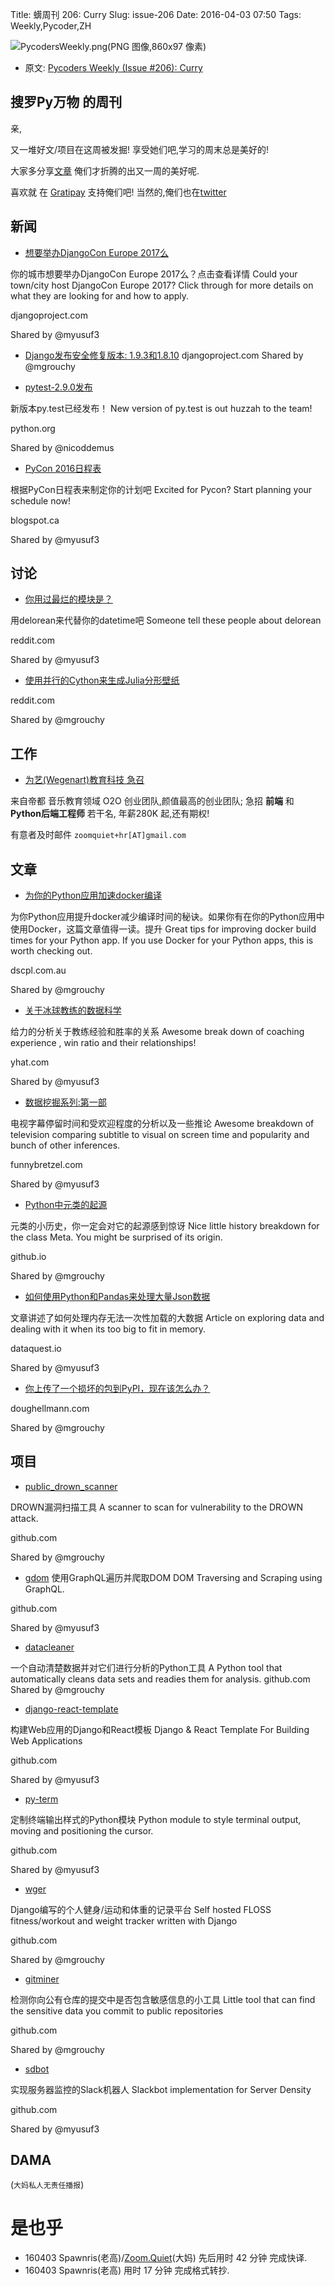 Title: 蠎周刊 206: Curry 
Slug: issue-206
Date: 2016-04-03 07:50
Tags: Weekly,Pycoder,ZH


![PycodersWeekly.png(PNG 图像,860x97 像素)](http://zoomq.qiniucdn.com/logos/PycodersWeekly.png?imageView2/2/w/360)



- 原文: [Pycoders Weekly (Issue #206): Curry](http://us4.campaign-archive1.com/?u=9735795484d2e4c204da82a29&id=14e265baf0)



## 搜罗Py万物 的周刊

亲,


又一堆好文/项目在这周被发掘!
享受她们吧,学习的周末总是美好的!

大家多分享[文章](http://pycoders.com/submissions/)
俺们才折腾的出又一周的美好呢.

喜欢就
在 [Gratipay](https://www.gratipay.com/PycodersWeekly)
支持俺们吧!
当然的,俺们也在[twitter](http://www.twitter.com/pycoders)


## 新闻

- [想要举办DjangoCon Europe 2017么](https://www.djangoproject.com/weblog/2016/mar/04/host-djangocon-europe-2017/)

你的城市想要举办DjangoCon Europe 2017么？点击查看详情
Could your town/city host DjangoCon Europe 2017? Click through for more details on what they are looking for and how to apply. 

djangoproject.com

Shared by @myusuf3
 

- [Django发布安全修复版本: 1.9.3和1.8.10](https://www.djangoproject.com/weblog/2016/mar/01/security-releases/) 
djangoproject.com
Shared by @mgrouchy
 

- [pytest-2.9.0发布](https://pypi.python.org/pypi/pytest) 

新版本py.test已经发布！
New version of py.test is out huzzah to the team!

python.org

Shared by @nicoddemus
 

- [PyCon 2016日程表](http://pycon.blogspot.ca/2016/02/full-schedule-is-up-and-financial-aid.html)

根据PyCon日程表来制定你的计划吧
Excited for Pycon? Start planning your schedule now! 

blogspot.ca

Shared by @myusuf3
 

## 讨论

- [你用过最烂的模块是？](https://www.reddit.com/r/Python/comments/48q804/whats_the_worst_package_youve_ever_worked_with/)

用delorean来代替你的datetime吧
Someone tell these people about delorean 

reddit.com

Shared by @myusuf3
 
- [使用并行的Cython来生成Julia分形壁纸](https://www.reddit.com/r/Python/comments/48sanl/julia_fractal_wallpaper_including_the_parallel/)
 
reddit.com

Shared by @mgrouchy


## 工作
- [为艺(Wegenart)教育科技 急召](https://github.com/ZoomQuiet/zoomquiet/wiki/Hr4Wegenart)

来自帝都 音乐教育领域 O2O 创业团队,颜值最高的创业团队;
急招 **前端** 和 **Python后端工程师** 若干名, 年薪280K 起,还有期权!

有意者及时邮件 `zoomquiet+hr[AT]gmail.com`


## 文章

- [为你的Python应用加速docker编译](http://blog.dscpl.com.au/2016/03/speeding-up-docker-build-times-for.html)

为你Python应用提升docker减少编译时间的秘诀。如果你有在你的Python应用中使用Docker，这篇文章值得一读。提升
Great tips for improving docker build times for your Python app. If you use Docker for your Python apps, this is worth checking out. 

dscpl.com.au

Shared by @mgrouchy
 

- [关于冰球教练的数据科学](http://blog.yhat.com/posts/nhl-coach-data-science.html) 

给力的分析关于教练经验和胜率的关系
Awesome break down of coaching experience , win ratio and their relationships! 

yhat.com

Shared by @myusuf3
 

- [数据挖掘系列:第一部](http://funnybretzel.com/blog/datamining-the-next-series-to-watch-part-1/) 

电视字幕停留时间和受欢迎程度的分析以及一些推论
Awesome breakdown of television comparing subtitle to visual on screen time and popularity and bunch of other inferences. 

funnybretzel.com

Shared by @myusuf3
 

- [Python中元类的起源](http://mapleoin.github.io/perma/python-class-meta) 

元类的小历史，你一定会对它的起源感到惊讶
Nice little history breakdown for the class Meta. You might be surprised of its origin.

github.io

Shared by @mgrouchy
 

- [如何使用Python和Pandas来处理大量Json数据](https://www.dataquest.io/blog/using-json-data-in-pandas/) 

文章讲述了如何处理内存无法一次性加载的大数据
Article on exploring data and dealing with it when its too big to fit in memory.

dataquest.io

Shared by @myusuf3
 

- [你上传了一个损坏的包到PyPI，现在该怎么办？](https://doughellmann.com/blog/2016/02/25/so-youve-released-a-broken-package-to-pypi-what-do-you-do-now/) 

doughellmann.com

Shared by @mgrouchy


## 项目

- [public_drown_scanner](https://github.com/nimia/public_drown_scanner)
 
DROWN漏洞扫描工具
A scanner to scan for vulnerability to the DROWN attack. 

github.com

Shared by @mgrouchy
 

- [gdom](https://github.com/syrusakbary/gdom) 
使用GraphQL遍历并爬取DOM
DOM Traversing and Scraping using GraphQL.

github.com

Shared by @myusuf3
 

- [datacleaner](https://github.com/rhiever/datacleaner)

一个自动清楚数据并对它们进行分析的Python工具
A Python tool that automatically cleans data sets and readies them for analysis.
github.com
Shared by @mgrouchy
 

- [django-react-template](https://github.com/scottwoodall/django-react-template)

构建Web应用的Django和React模板 
Django & React Template For Building Web Applications

github.com

Shared by @myusuf3
 

- [py-term](https://github.com/gravmatt/py-term)

定制终端输出样式的Python模块 
Python module to style terminal output, moving and positioning the cursor. 

github.com

Shared by @myusuf3
 

- [wger](https://github.com/rolandgeider/wger)
 
Django编写的个人健身/运动和体重的记录平台
Self hosted FLOSS fitness/workout and weight tracker written with Django

github.com

Shared by @mgrouchy
 

- [gitminer](https://github.com/danilovazb/GitMiner)

检测你向公有仓库的提交中是否包含敏感信息的小工具
Little tool that can find the sensitive data you commit to public repositories

github.com

Shared by @mgrouchy
 

- [sdbot](https://github.com/serverdensity/sdbot) 

实现服务器监控的Slack机器人
Slackbot implementation for Server Density 

github.com

Shared by @myusuf3
      

## DAMA
(`大妈私人无责任播报`)

# 是也乎

- 160403 Spawnris(老高)/[Zoom.Quiet](http://zoomquiet.io/)(大妈) 先后用时 42 分钟 完成快译.
- 160403 Spawnris(老高) 用时 17 分钟 完成格式转抄.
